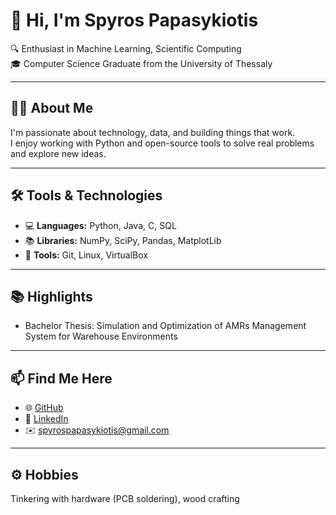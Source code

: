 # 👋 Hi, I'm Spyros Papasykiotis

🔍 Enthusiast in Machine Learning, Scientific Computing   
🎓 Computer Science Graduate from the University of Thessaly   

---

## 👨‍💻 About Me

I'm passionate about technology, data, and building things that work.  
I enjoy working with Python and open-source tools to solve real problems and explore new ideas.

---

## 🛠️ Tools & Technologies

- 💻 **Languages:** Python, Java, C, SQL  
- 📚 **Libraries:** NumPy, SciPy, Pandas, MatplotLib
- 🧰 **Tools:** Git, Linux, VirtualBox  

---

## 📚 Highlights
 
- Βachelor Thesis: Simulation and Optimization of AMRs Management System for Warehouse Environments
  

---

## 📫 Find Me Here

- 🌐 [GitHub](https://github.com/spapasykiotis)  
- 🔗 [LinkedIn](https://www.linkedin.com/in/spapasykiotis/)  
- ✉️ spyrospapasykiotis@gmail.com  

---

## ⚙️ Hobbies

Tinkering with hardware (PCB soldering), wood crafting
